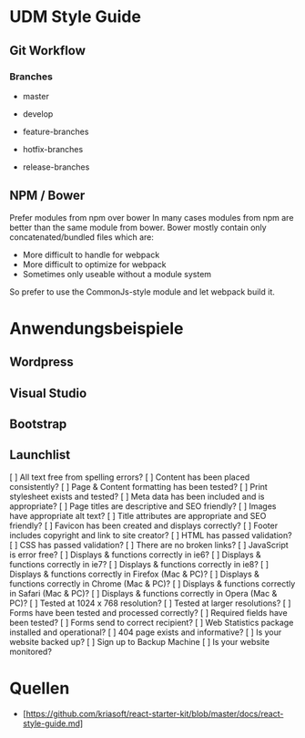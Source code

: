 # UDM Style Guide

## Git Workflow

### Branches

- master 
- develop

- feature-branches
- hotfix-branches
- release-branches

## NPM / Bower

Prefer modules from npm over bower
In many cases modules from npm are better than the same module from bower. Bower mostly contain only concatenated/bundled files which are:

- More difficult to handle for webpack
- More difficult to optimize for webpack
- Sometimes only useable without a module system

So prefer to use the CommonJs-style module and let webpack build it.

# Anwendungsbeispiele

## Wordpress

## Visual Studio 

## Bootstrap

## Launchlist


[ ] All text free from spelling errors?
[ ] Content has been placed consistently?
[ ] Page & Content formatting has been tested?
[ ] Print stylesheet exists and tested?
[ ] Meta data has been included and is appropriate?
[ ] Page titles are descriptive and SEO friendly?
[ ] Images have appropriate alt text?
[ ] Title attributes are appropriate and SEO friendly?
[ ] Favicon has been created and displays correctly?
[ ] Footer includes copyright and link to site creator?
[ ] HTML has passed validation?
[ ] CSS has passed validation?
[ ] There are no broken links?
[ ] JavaScript is error free?
[ ] Displays & functions correctly in ie6?
[ ] Displays & functions correctly in ie7?
[ ] Displays & functions correctly in ie8?
[ ] Displays & functions correctly in Firefox (Mac & PC)?
[ ] Displays & functions correctly in Chrome (Mac & PC)?
[ ] Displays & functions correctly in Safari (Mac & PC)?
[ ] Displays & functions correctly in Opera (Mac & PC)?
[ ] Tested at 1024 x 768 resolution?
[ ] Tested at larger resolutions?
[ ] Forms have been tested and processed correctly?
[ ] Required fields have been tested?
[ ] Forms send to correct recipient?
[ ] Web Statistics package installed and operational?
[ ] 404 page exists and informative?
[ ] Is your website backed up?
[ ] Sign up to Backup Machine
[ ] Is your website monitored? 


# Quellen

- [https://github.com/kriasoft/react-starter-kit/blob/master/docs/react-style-guide.md]
